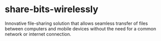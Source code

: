 # share-bits-wirelessly
Innovative file-sharing solution that allows seamless transfer of files between computers and mobile devices without the need for a common network or internet connection.
